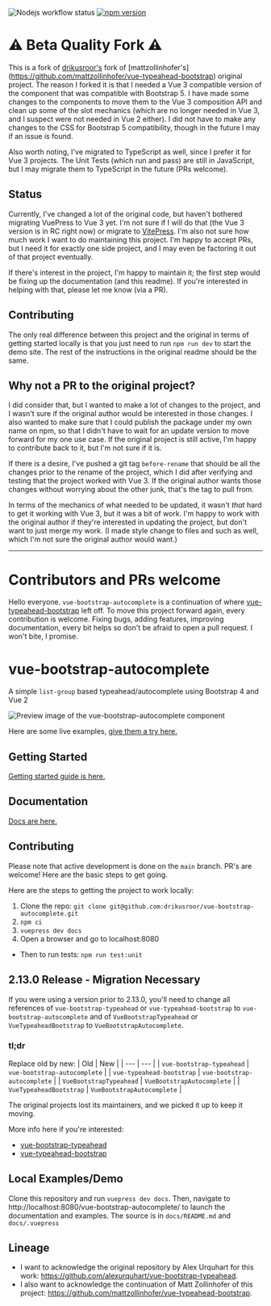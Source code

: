 ![Nodejs workflow status](https://github.com/morgul/vue-bootstrap-autocomplete/actions/workflows/nodejs.yml/badge.svg) [![npm version](https://badge.fury.io/js/@vue-bootstrap-components%2Fvue-bootstrap-autocomplete.svg)](https://badge.fury.io/js/@vue-bootstrap-components%2Fvue-bootstrap-autocomplete)

# ⚠ Beta Quality Fork ⚠

This is a fork of [drikusroor's](https://drikusroor.github.io/vue-bootstrap-autocomplete) fork of [mattzollinhofer's]
(https://github.com/mattzollinhofer/vue-typeahead-bootstrap) original project. The reason I forked it is that I 
needed a Vue 3 compatible version of the component that was compatible with Bootstrap 5. I have made some changes to the
components to move them to the Vue 3 composition API and clean up some of the slot mechanics (which are no longer 
needed in Vue 3, and I suspect were not needed in Vue 2 either). I did not have to make any changes to the CSS for 
Bootstrap 5 compatibility, though in the future I may if an issue is found.

Also worth noting, I've migrated to TypeScript as well, since I prefer it for Vue 3 projects. The Unit Tests (which 
run and pass) are still in JavaScript, but I may migrate them to TypeScript in the future (PRs welcome).

## Status

Currently, I've changed a lot of the original code, but haven't bothered migrating VuePress to Vue 3 yet. I'm not 
sure if I will do that (the Vue 3 version is in RC right now) or migrate to [VitePress](https://vitepress.dev/). I'm 
also not sure how much work I want to do maintaining this project. I'm happy to accept PRs, but I need it for 
exactly one side project, and I may even be factoring it out of that project eventually.

If there's interest in the project, I'm happy to maintain it; the first step would be fixing up the documentation 
(and this readme). If you're interested in helping with that, please let me know (via a PR).

## Contributing

The only real difference between this project and the original in terms of getting started locally is that you just 
need to run `npm run dev` to start the demo site. The rest of the instructions in the original readme should be the 
same.

## Why not a PR to the original project?

I did consider that, but I wanted to make a lot of changes to the project, and I wasn't sure if the original author
would be interested in those changes. I also wanted to make sure that I could publish the package under my own name
on npm, so that I didn't have to wait for an update version to move forward for my one use case. If the original project
is still active, I'm happy to contribute back to it, but I'm not sure if it is.

If there is a desire, I've pushed a git tag `before-rename` that should be all the changes prior to the rename of 
the project, which I did after verifying and testing that the project worked with Vue 3. If the original author 
wants those changes without worrying about the other junk, that's the tag to pull from.

In terms of the mechanics of what needed to be updated, it wasn't _that_ hard to get it working with Vue 3, but it was
a bit of work. I'm happy to work with the original author if they're interested in updating the project, but don't 
want to just merge my work. (I made style change to files and such as well, which I'm not sure the original author 
would want.)

---

# Contributors and PRs welcome
Hello everyone. `vue-bootstrap-autocomplete` is a continuation of where [vue-typeahead-bootstrap](https://github.com/mattzollinhofer/vue-typeahead-bootstrap) left off. To move this project forward again, every contribution is welcome. Fixing bugs, adding features, improving documentation, every bit helps so don't be afraid to open a pull request. I won't bite, I promise.

# vue-bootstrap-autocomplete

A simple `list-group` based typeahead/autocomplete using Bootstrap 4 and Vue 2

<img src="https://raw.githubusercontent.com/drikusroor/vue-bootstrap-autocomplete/main/assets/screenshot.png" alt="Preview image of the vue-bootstrap-autocomplete component">

Here are some live examples, [give them a try here.](https://drikusroor.github.io/vue-bootstrap-autocomplete/examples/examples.html#custom-suggestion-slot)

## Getting Started
[Getting started guide is here.](https://drikusroor.github.io/vue-bootstrap-autocomplete/guide/gettingStarted.html#installation)

## Documentation
[Docs are here.](https://drikusroor.github.io/vue-bootstrap-autocomplete/)

## Contributing
Please note that active development is done on the `main` branch. PR's are welcome! Here are the basic steps to get going.

Here are the steps to getting the project to work locally:

1. Clone the repo: `git clone git@github.com:drikusroor/vue-bootstrap-autocomplete.git`
2. `npm ci`
3. `vuepress dev docs`
4. Open a browser and go to localhost:8080

* Then to run tests: `npm run test:unit`

## 2.13.0 Release - Migration Necessary
If you were using a version prior to 2.13.0, you'll need to change all references of `vue-bootstrap-typeahead` or `vue-typeahead-bootstrap` to `vue-bootstrap-autocomplete` and of `VueBootstrapTypeahead` or `VueTypeaheadBootstrap` to `VueBootstrapAutocomplete`.

### **tl;dr**
Replace old by new:
| Old | New |
| --- | --- |
| `vue-bootstrap-typeahead` | `vue-bootstrap-autocomplete` |
| `vue-typeahead-bootstrap` | `vue-bootstrap-autocomplete` |
| `VueBootstrapTypeahead` | `VueBootstrapAutocomplete` |
| `VueTypeaheadBootstrap` | `VueBootstrapAutocomplete` |

The original projects lost its maintainers, and we picked it up to keep it moving. 

More info here if you're interested:
* [vue-bootstrap-typeahead](https://github.com/alexurquhart/vue-bootstrap-typeahead/issues/60)
* [vue-typeahead-bootstrap](https://github.com/mattzollinhofer/vue-typeahead-bootstrap)

## Local Examples/Demo
Clone this repository and run `vuepress dev docs`. Then, navigate to http://localhost:8080/vue-bootstrap-autocomplete/ to launch the documentation and examples. The source is in `docs/README.md` and `docs/.vuepress`

## Lineage
* I want to acknowledge the original repository by Alex Urquhart for this work: https://github.com/alexurquhart/vue-bootstrap-typeahead.
* I also want to acknowledge the continuation of Matt Zollinhofer of this project: https://github.com/mattzollinhofer/vue-typeahead-bootstrap.
